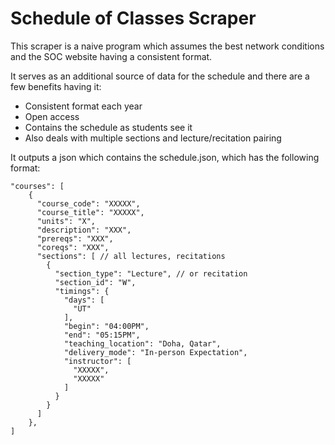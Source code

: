 # Schedule of Classes Scraper
This scraper is a naive program which assumes the best network conditions
and the SOC website having a consistent format.

It serves as an additional source of data for the schedule and there are
a few benefits having it:
- Consistent format each year
- Open access 
- Contains the schedule as students see it
- Also deals with multiple sections and lecture/recitation pairing

It outputs a json which contains the schedule.json, which has the following format:
```
"courses": [
    {
      "course_code": "XXXXX",
      "course_title": "XXXXX",
      "units": "X",
      "description": "XXX",
      "prereqs": "XXX",
      "coreqs": "XXX",
      "sections": [ // all lectures, recitations
        {
          "section_type": "Lecture", // or recitation 
          "section_id": "W",
          "timings": {
            "days": [
              "UT"
            ],
            "begin": "04:00PM",
            "end": "05:15PM",
            "teaching_location": "Doha, Qatar",
            "delivery_mode": "In-person Expectation",
            "instructor": [
              "XXXXX",
              "XXXXX"
            ]
          }
        }
      ]
    },
]
```